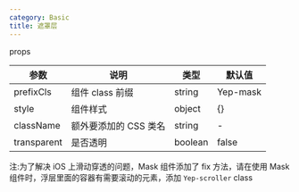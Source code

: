 ```yaml
---
category: Basic
title: 遮罩层
---
```


<DEMO>

props

| 参数        | 说明                  | 类型    | 默认值   |
| ----------- | --------------------- | ------- | -------- |
| prefixCls   | 组件 class 前缀       | string  | Yep-mask |
| style       | 组件样式              | object  | {}       |
| className   | 额外要添加的 CSS 类名 | string  | -        |
| transparent | 是否透明              | boolean | false    |

注:为了解决 iOS 上滑动穿透的问题，Mask 组件添加了 fix 方法，请在使用 Mask 组件时，浮层里面的容器有需要滚动的元素，添加 `Yep-scroller` class
